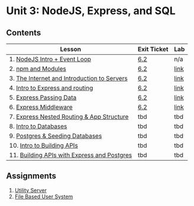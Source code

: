# Unit 3: NodeJS, Express, and SQL

## Contents

| Lesson | Exit Ticket | Lab |
| --- | --- | --- |
| 1. [NodeJS Intro + Event Loop](./nodejs_intro/README.md) | [6.2](https://canvas.instructure.com/courses/1605748/assignments/12664524) | n/a |
| 2. [npm and Modules](./npm_and_modules/README.md) | [6.2](https://canvas.instructure.com/courses/1605748/quizzes/4320674) | [link](https://github.com/joinpursuit/Pursuit-Core-npm-and-Modules-Lab/blob/master/README.md) |
| 3. [The Internet and Introduction to Servers](https://github.com/joinpursuit/Pursuit-Core-Web/tree/master/node/intro_to_servers) | [6.2](https://canvas.instructure.com/courses/1605748/quizzes/4357588) | [link](https://github.com/joinpursuit/Pursuit-Core-Web-Server-Intro-Lab/blob/master/README.md)
| 4. [Intro to Express and routing](./intro_to_express_and_routing/README.md) | [6.2](https://canvas.instructure.com/courses/1605748/quizzes/4317315) | [link](https://github.com/joinpursuit/Pursuit-Core-Web-Express-Routing-Lab) |
| 5. [Express Passing Data](express_passing_data/README.md) | [6.2](https://canvas.instructure.com/courses/1605748/assignments/12813678) | [link](https://github.com/joinpursuit/Pursuit-Core-Web-Express-Passing-Data-Lab) |
| 6. [Express Middleware](express_middleware/README.md) | [6.2](https://canvas.instructure.com/courses/1605748/assignments/12821054) | [link](https://github.com/joinpursuit/Pursuit-Core-Web-Middleware-Lab/blob/master/README.md) |
| 7. [Express Nested Routing & App Structure](express_nested_routing_and_app_structure/README.md) | tbd | tbd |
| 8. [Intro to Databases](./intro_to_databases/README.md) | tbd | tbd |
| 9. [Postgres & Seeding Databases](./postgres_and_seeding_databases/README.md) | tbd | tbd |
| 10. [Intro to Building APIs](./intro_to_building_apis/README.md) | tbd | tbd |
| 11. [Building APIs with Express and Postgres](./building_apis_with_express_and_postgres/README.md) | tbd | tbd |


## Assignments

1. [Utility Server](labs/lab-1/README.md)
2. [File Based User System](labs/lab-2/README.md)
